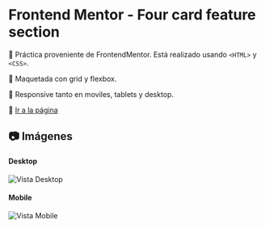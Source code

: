 # Frontend Mentor - Four card feature section

:pushpin: Práctica proveniente de FrontendMentor. Está realizado usando `<HTML>` y `<CSS>`.

:pushpin: Maquetada con grid y flexbox.

:pushpin: Responsive tanto en moviles, tablets y desktop.

:link: <a href="https://fourcard-carlosmartedev.netlify.app/" target="_BLANK" title="¡Ir!">Ir a la página</a>


## :camera: Imágenes

#### Desktop

![Vista Desktop](https://i.postimg.cc/jjNmprBw/desktop.png "Desktop")

#### Mobile

![Vista Mobile](https://i.postimg.cc/Kz2wFHy9/mobile.png "Mobile")
